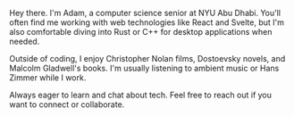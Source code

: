 Hey there. I'm Adam, a computer science senior at NYU Abu Dhabi. You'll often find me working with web technologies like React and Svelte, but I'm also comfortable diving into Rust or C++ for desktop applications when needed.  

Outside of coding, I enjoy Christopher Nolan films, Dostoevsky novels, and Malcolm Gladwell's books. I'm usually listening to ambient music or Hans Zimmer while I work.  

Always eager to learn and chat about tech. Feel free to reach out if you want to connect or collaborate. 





<!--
**adamsharifc/adamsharifc** is a ✨ _special_ ✨ repository because its `README.md` (this file) appears on your GitHub profile.

Here are some ideas to get you started:

- 🔭 I’m currently working on ...
- 🌱 I’m currently learning ...
- 👯 I’m looking to collaborate on ...
- 🤔 I’m looking for help with ...
- 💬 Ask me about ...
- 📫 How to reach me: ...
- 😄 Pronouns: ...
- ⚡ Fun fact: ...
-->
